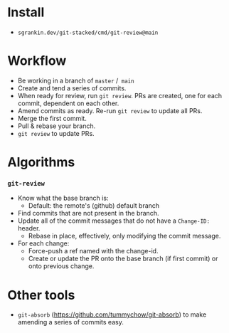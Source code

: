 # Install
* `sgrankin.dev/git-stacked/cmd/git-review@main`

# Workflow
* Be working in a branch of `master` /` main`
* Create and tend a series of commits.
* When ready for review, run `git review`.  PRs are created, one for each commit, dependent on each other.
* Amend commits as ready.  Re-run `git review` to update all PRs.
* Merge the first commit.
* Pull & rebase your branch.
* `git review` to update PRs.

# Algorithms
### `git-review`
* Know what the base branch is:
  * Default: the remote's (github) default branch
* Find commits that are not present in the branch.
* Update all of the commit messages that do not have a `Change-ID:` header.
  * Rebase in place, effectively, only modifying the commit message.
* For each change:
  * Force-push a ref named with the change-id.
  * Create or update the PR onto the base branch (if first commit) or onto previous change.

# Other tools
* `git-absorb` (https://github.com/tummychow/git-absorb) to make amending a series of commits easy.
